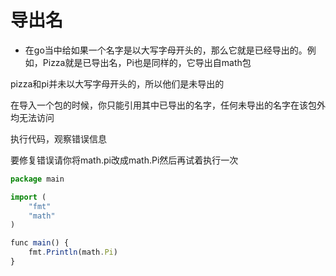 # 导出名
- 在go当中给如果一个名字是以大写字母开头的，那么它就是已经导出的。例如，Pizza就是已导出名，Pi也是同样的，它导出自math包

pizza和pi并未以大写字母开头的，所以他们是未导出的

在导入一个包的时候，你只能引用其中已导出的名字，任何未导出的名字在该包外均无法访问

执行代码，观察错误信息

要修复错误请你将math.pi改成math.Pi然后再试着执行一次

```js
package main

import (
	"fmt"
	"math"
)

func main() {
	fmt.Println(math.Pi)
}

```

